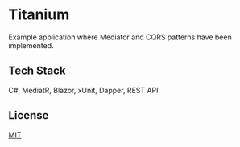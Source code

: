 # Titanium

Example application where Mediator and CQRS patterns have been implemented.

## Tech Stack

C#, MediatR, Blazor, xUnit, Dapper, REST API

## License

[MIT](https://choosealicense.com/licenses/mit/)
